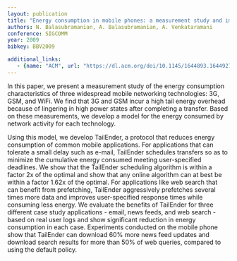 ```yaml
---
layout: publication
title: "Energy consumption in mobile phones: a measurement study and implications for network applications"
authors: N. Balasubramanian, A. Balasubramanian, A. Venkataramani
conference: SIGCOMM
year: 2009
bibkey: BBV2009

additional_links:
   - {name: "ACM", url: "https://dl.acm.org/doi/10.1145/1644893.1644927"}
---
```

In this paper, we present a measurement study of the energy consumption characteristics of three widespread mobile networking technologies: 3G, GSM, and WiFi. We find that 3G and GSM incur a high tail energy overhead because of lingering in high power states after completing a transfer. Based on these measurements, we develop a model for the energy consumed by network activity for each technology.

Using this model, we develop TailEnder, a protocol that reduces energy consumption of common mobile applications. For applications that can tolerate a small delay such as e-mail, TailEnder schedules transfers so as to minimize the cumulative energy consumed meeting user-specified deadlines. We show that the TailEnder scheduling algorithm is within a factor 2x of the optimal and show that any online algorithm can at best be within a factor 1.62x of the optimal. For applications like web search that can benefit from prefetching, TailEnder aggressively prefetches several times more data and improves user-specified response times while consuming less energy. We evaluate the benefits of TailEnder for three different case study applications - email, news feeds, and web search - based on real user logs and show significant reduction in energy consumption in each case. Experiments conducted on the mobile phone show that TailEnder can download 60% more news feed updates and download search results for more than 50% of web queries, compared to using the default policy.
